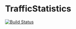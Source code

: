 # TrafficStatistics

[![Build Status]][Appveyor]

[Appveyor]: https://ci.appveyor.com/project/GangZhuo/TrafficStatistics/branch/master
[Build Status]: https://ci.appveyor.com/api/projects/status/j81h4nforlmym2n5?svg=true
